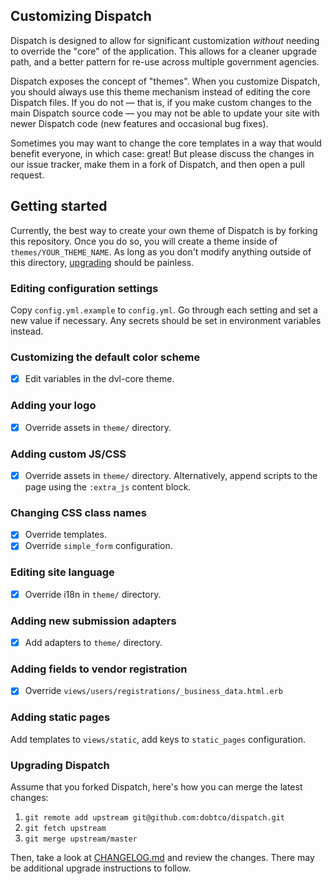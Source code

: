 Customizing Dispatch
---

Dispatch is designed to allow for significant customization _without_ needing to override the "core" of the application. This allows for a cleaner upgrade path, and a better pattern for re-use across multiple government agencies.

Dispatch exposes the concept of "themes". When you customize Dispatch, you should always use this theme mechanism instead of editing the core Dispatch files. If you do not — that is, if you make custom changes to the main Dispatch source code — you may not be able to update your site with newer Dispatch code (new features and occasional bug fixes).

Sometimes you may want to change the core templates in a way that would benefit everyone, in which case: great! But please discuss the changes in our issue tracker, make them in a fork of Dispatch, and then open a pull request.

## Getting started

Currently, the best way to create your own theme of Dispatch is by forking this repository. Once you do so, you will create a theme inside of `themes/YOUR_THEME_NAME`. As long as you don't modify anything outside of this directory, [upgrading](#upgrading) should be painless.

### Editing configuration settings

Copy `config.yml.example` to `config.yml`. Go through each setting and set a new value if necessary. Any secrets should be set in environment variables instead.

### Customizing the default color scheme

- [x] Edit variables in the dvl-core theme.

### Adding your logo

- [x] Override assets in `theme/` directory.

### Adding custom JS/CSS

- [x] Override assets in `theme/` directory. Alternatively, append scripts to the page using the `:extra_js` content block.

### Changing CSS class names

- [x] Override templates.
- [x] Override `simple_form` configuration.

### Editing site language

- [x] Override i18n in `theme/` directory.

### Adding new submission adapters

- [x] Add adapters to `theme/` directory.

### Adding fields to vendor registration

- [x] Override `views/users/registrations/_business_data.html.erb`

### Adding static pages

Add templates to `views/static`, add keys to `static_pages` configuration.

### Upgrading Dispatch

Assume that you forked Dispatch, here's how you can merge the latest changes:

1. `git remote add upstream git@github.com:dobtco/dispatch.git`
2. `git fetch upstream`
3. `git merge upstream/master`

Then, take a look at [CHANGELOG.md](../CHANGELOG.md) and review the changes. There may be additional upgrade instructions to follow.
